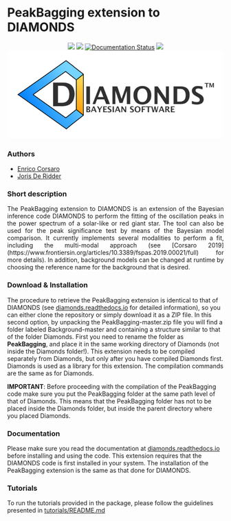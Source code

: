 # PeakBagging extension to DIAMONDS

<p align="center">
<a href="https://github.com/EnricoCorsaro/PeakBagging"><img src="https://img.shields.io/badge/GitHub-PeakBagging-yellow"/></a>
<a href="https://github.com/EnricoCorsaro/PeakBagging/blob/master/LICENSE.txt"><img src="https://img.shields.io/badge/license-CC%20BY--SA-blue"/></a>
<a href='https://diamonds.readthedocs.io/en/latest/?badge=latest'><img src='https://readthedocs.org/projects/diamonds/badge/?version=latest' alt='Documentation Status' /></a>
<a href="https://github.com/EnricoCorsaro/PeakBagging/issues"><img src="https://img.shields.io/github/issues-closed/EnricoCorsaro/PeakBagging"/></a>
<img width="500" src="https://raw.githubusercontent.com/EnricoCorsaro/DIAMONDS/master/docs/figures/DIAMONDS_LOGO_WHITE.png"/>
</p>

### Authors
- [Enrico Corsaro](mailto:enrico.corsaro@inaf.it)
- [Joris De Ridder](mailto:joris.deridder@kuleuven.be)

### Short description
<div align="justify">
The PeakBagging extension to DIAMONDS is an extension of the Bayesian inference code DIAMONDS to perform the fitting of the oscillation peaks in the power spectrum of a solar-like  or red giant star. The tool can also be used for the peak significance test by means of the Bayesian model comparison. It currently implements several modalities to perform a fit, including the multi-modal approach (see [Corsaro 2019](https://www.frontiersin.org/articles/10.3389/fspas.2019.00021/full) for more details). In addition, background models can be changed at runtime by choosing the reference name for the background that is desired.
</div>

### Download & Installation
The procedure to retrieve the PeakBagging extension is identical to that of DIAMONDS (see [diamonds.readthedocs.io](http://diamonds.readthedocs.io/) for detailed information), so you can either clone the repository or simply download it as a ZIP file. In this second option, by unpacking the PeakBagging-master.zip file you will find a folder labeled Background-master and containing a structure similar to that of the folder Diamonds. First you need to rename the folder as **PeakBagging**, and place it in the same working directory of Diamonds (not inside the Diamonds folder!). This extension needs to be compiled separately from Diamonds, but only after you have compiled Diamonds first. Diamonds is used as a library for this extension. The compilation commands are the same as for Diamonds.  

**IMPORTANT**: Before proceeding with the compilation of the PeakBagging code make sure you put the PeakBagging folder at the same path level of that of Diamonds. This means that the PeakBagging folder has not to be placed inside the Diamonds folder, but inside the parent directory where you placed Diamonds.

### Documentation
Please make sure you read the documentation at [diamonds.readthedocs.io](http://diamonds.readthedocs.io/) before installing and using the code. This extension requires that the DIAMONDS code is first installed in your system. The installation of the PeakBagging extension is the same as that done for DIAMONDS.

### Tutorials
To run the tutorials provided in the package, please follow the guidelines presented in [tutorials/README.md](https://github.com/EnricoCorsaro/PeakBagging/blob/master/tutorials/README.md)
